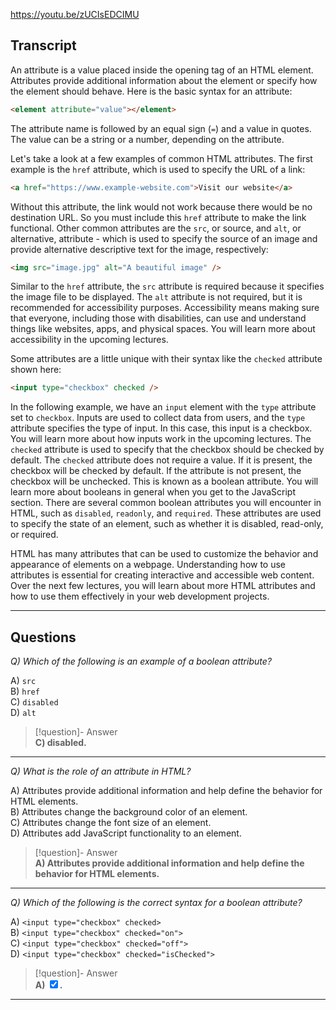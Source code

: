 https://youtu.be/zUCIsEDCIMU

## Transcript
An attribute is a value placed inside the opening tag of an HTML element. Attributes provide additional information about the element or specify how the element should behave. Here is the basic syntax for an attribute:

```html
<element attribute="value"></element>
```

The attribute name is followed by an equal sign (`=`) and a value in quotes. The value can be a string or a number, depending on the attribute.

Let's take a look at a few examples of common HTML attributes. The first example is the `href` attribute, which is used to specify the URL of a link:

```html
<a href="https://www.example-website.com">Visit our website</a>
```

Without this attribute, the link would not work because there would be no destination URL. So you must include this `href` attribute to make the link functional. Other common attributes are the `src`, or source, and `alt`, or alternative, attribute - which is used to specify the source of an image and provide alternative descriptive text for the image, respectively:

```html
<img src="image.jpg" alt="A beautiful image" />
```

Similar to the `href` attribute, the `src` attribute is required because it specifies the image file to be displayed. The `alt` attribute is not required, but it is recommended for accessibility purposes. Accessibility means making sure that everyone, including those with disabilities, can use and understand things like websites, apps, and physical spaces. You will learn more about accessibility in the upcoming lectures.

Some attributes are a little unique with their syntax like the `checked` attribute shown here:

```html
<input type="checkbox" checked />
```

In the following example, we have an `input` element with the `type` attribute set to `checkbox`. Inputs are used to collect data from users, and the `type` attribute specifies the type of input. In this case, this input is a checkbox. You will learn more about how inputs work in the upcoming lectures. The `checked` attribute is used to specify that the checkbox should be checked by default. The `checked` attribute does not require a value. If it is present, the checkbox will be checked by default. If the attribute is not present, the checkbox will be unchecked. This is known as a boolean attribute. You will learn more about booleans in general when you get to the JavaScript section. There are several common boolean attributes you will encounter in HTML, such as `disabled`, `readonly`, and `required`. These attributes are used to specify the state of an element, such as whether it is disabled, read-only, or required.

HTML has many attributes that can be used to customize the behavior and appearance of elements on a webpage. Understanding how to use attributes is essential for creating interactive and accessible web content. Over the next few lectures, you will learn about more HTML attributes and how to use them effectively in your web development projects.

---

## Questions
*Q) Which of the following is an example of a boolean attribute?*

A) `src`  
B) `href`  
C) `disabled`  
D) `alt`  

> [!question]- Answer  
> **C) disabled.**  

---

*Q) What is the role of an attribute in HTML?*

A) Attributes provide additional information and help define the behavior for HTML elements.  
B) Attributes change the background color of an element.  
C) Attributes change the font size of an element.  
D) Attributes add JavaScript functionality to an element.  

> [!question]- Answer  
> **A) Attributes provide additional information and help define the behavior for HTML elements.**  

---

*Q) Which of the following is the correct syntax for a boolean attribute?*

A) `<input type="checkbox" checked>`  
B) `<input type="checkbox" checked="on">`  
C) `<input type="checkbox" checked="off">`  
D) `<input type="checkbox" checked="isChecked">`  

> [!question]- Answer  
> **A) <input type="checkbox" checked>.**  

---

